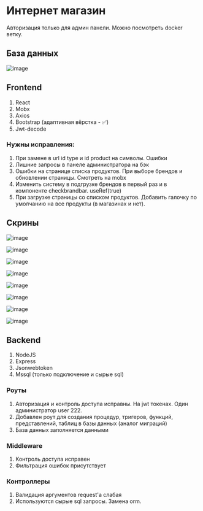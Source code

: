 # Интернет магазин
Авторизация только для админ панели. Можно посмотреть docker ветку.

## База данных
![image](https://user-images.githubusercontent.com/71494768/177323275-ef941084-4953-41eb-8273-4552aee7365c.png)

## Frontend
1. React
2. Mobx 
3. Axios
4. Bootstrap (адаптивная вёрстка - :white_check_mark:) 
5. Jwt-decode

### Нужны исправления:
1. При замене в url id type и id product на символы. Ошибки
2. Лишние запросы в панеле администратора на бэк
3. Ошибки на странице списка продуктов. При выборе брендов и обновлении страницы. Смотреть на mobx
4. Изменить систему в подгрузке брендов в первый раз и в компоненте checkbrandbar. useRef(true)
5. При загрузке страницы со списком продуктов. Добавить галочку по умолчанию на все продукты (в магазинах и нет). 

## Скрины
![image](https://user-images.githubusercontent.com/71494768/177332584-a1bb607e-4142-4508-a4e2-cca6e81f5d94.png)

![image](https://user-images.githubusercontent.com/71494768/177332780-af7dc2cc-e3c2-458a-a8fa-14bf65fda6ba.png)

![image](https://user-images.githubusercontent.com/71494768/177333035-fcbd2cc4-8ce4-4272-a859-1599d05f148c.png)

![image](https://user-images.githubusercontent.com/71494768/177333197-17a72aaa-77f7-4f65-826e-56b33ce83e6a.png)

![image](https://user-images.githubusercontent.com/71494768/177333281-9827c25d-59f1-4df5-869d-7e8446df61fd.png)

![image](https://user-images.githubusercontent.com/71494768/177333395-c6cbc30b-fa5b-4e3f-b169-f8d4eea54477.png)

![image](https://user-images.githubusercontent.com/71494768/177333471-d27adb8a-6392-47a2-9b75-bf5d70a4f43a.png)

![image](https://user-images.githubusercontent.com/71494768/177333605-fab92d8f-acf0-4429-9749-13d3a127d7fa.png)




## Backend
1. NodeJS
2. Express
3. Jsonwebtoken
4. Mssql (только подключение и сырые sql)

### Роуты
1. Авторизация и контроль доступа исправны. На jwt токенах. Один администратор user 222. 
2. Добавлен роут для создания процедур, тригеров, функций, представлений, таблиц в базы данных (аналог миграций)
3. База данных заполняется данными

### Middleware
1. Контроль доступа исправен
2. Фильтрация ошибок присутствует

### Контроллеры
1. Валидация аргументов request'a слабая
2. Используются сырые sql запросы. Замена orm. 
